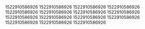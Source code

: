 1522910586926
1522910586926
1522910586926
1522910586926
1522910586926
1522910586926
1522910586926
1522910586926
1522910586926
1522910586926
1522910586926
1522910586926
1522910586926
1522910586926
1522910586926